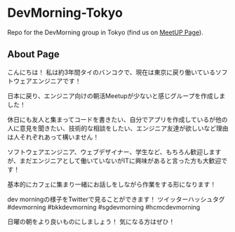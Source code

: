 # DevMorning-Tokyo
Repo for the DevMorning group in Tokyo (find us on [MeetUP Page](https://www.meetup.com/dev-morning/)).

## About Page
こんにちは！
私は約3年間タイのバンコクで、現在は東京に戻り働いているソフトウェアエンジニアです！

日本に戻り、エンジニア向けの朝活Meetupが少ないと感じグループを作成しました！

休日にも友人と集まってコードを書きたい、自分でアプリを作成しているが他の人に意見を聞きたい、技術的な相談をしたい、エンジニア友達が欲しいなど理由は人それぞれあって構いません！

ソフトウェアエンジニア、ウェブデザイナー、学生など、もちろん歓迎しますが、まだエンジニアとして働いていないがITに興味があると言った方も大歓迎です！

基本的にカフェに集まり一緒にお話しをしながら作業をする形になります！

dev morningの様子をTwitterで見ることができます！
ツイッターハッシュタグ
#devmorning
#bkkdevmorning
#sgdevmorning
#hcmcdevmorning

日曜の朝をより良いものにしましょう！
気になる方はぜひ！
